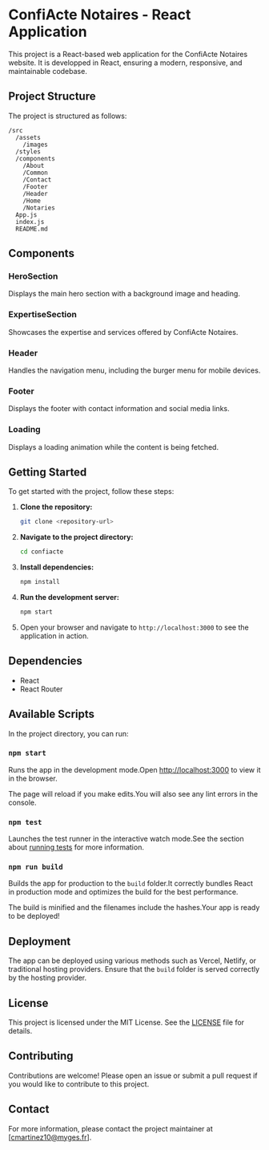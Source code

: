 
# ConfiActe Notaires - React Application

This project is a React-based web application for the ConfiActe Notaires website. It is developped in React, ensuring a modern, responsive, and maintainable codebase.

## Project Structure

The project is structured as follows:

```
/src
  /assets
    /images
  /styles
  /components
    /About
    /Common
    /Contact
    /Footer
    /Header
    /Home
    /Notaries
  App.js
  index.js
  README.md
```

## Components

### HeroSection

Displays the main hero section with a background image and heading.

### ExpertiseSection

Showcases the expertise and services offered by ConfiActe Notaires.

### Header

Handles the navigation menu, including the burger menu for mobile devices.

### Footer

Displays the footer with contact information and social media links.

### Loading

Displays a loading animation while the content is being fetched.

## Getting Started

To get started with the project, follow these steps:

1. **Clone the repository:**
   ```sh
   git clone <repository-url>
   ```

2. **Navigate to the project directory:**
   ```sh
   cd confiacte
   ```

3. **Install dependencies:**
   ```sh
   npm install
   ```

4. **Run the development server:**
   ```sh
   npm start
   ```

5. Open your browser and navigate to `http://localhost:3000` to see the application in action.

## Dependencies

- React
- React Router

## Available Scripts

In the project directory, you can run:

### `npm start`

Runs the app in the development mode.Open [http://localhost:3000](http://localhost:3000) to view it in the browser.

The page will reload if you make edits.You will also see any lint errors in the console.

### `npm test`

Launches the test runner in the interactive watch mode.See the section about [running tests](https://facebook.github.io/create-react-app/docs/running-tests) for more information.

### `npm run build`

Builds the app for production to the `build` folder.It correctly bundles React in production mode and optimizes the build for the best performance.

The build is minified and the filenames include the hashes.Your app is ready to be deployed!

## Deployment

The app can be deployed using various methods such as Vercel, Netlify, or traditional hosting providers. Ensure that the `build` folder is served correctly by the hosting provider.

## License

This project is licensed under the MIT License. See the [LICENSE](LICENSE) file for details.

## Contributing

Contributions are welcome! Please open an issue or submit a pull request if you would like to contribute to this project.

## Contact

For more information, please contact the project maintainer at [cmartinez10@myges.fr].
